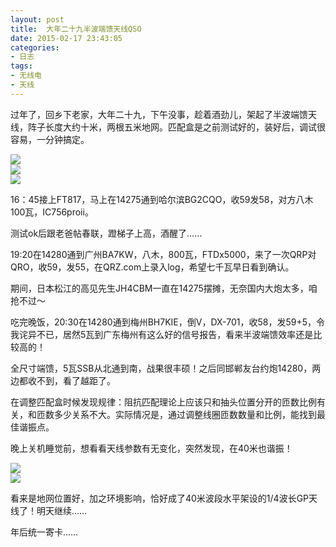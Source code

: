 ```yaml
---
layout: post
title: 	大年二十九半波端馈天线QSO
date: 2015-02-17 23:43:05
categories:
- 日志
tags:
- 无线电
- 天线
---
```


过年了，回乡下老家，大年二十九，下午没事，趁着酒劲儿，架起了半波端馈天线，阵子长度大约十米，两根五米地网。匹配盒是之前测试好的，装好后，调试很容易，一分钟搞定。
  
![](https://github.com/bh3nvn/bh3nvn.github.io/raw/master/image/2015-02-17-01.jpg)    
![](https://github.com/bh3nvn/bh3nvn.github.io/raw/master/image/2015-02-17-02.jpg)    
![](https://github.com/bh3nvn/bh3nvn.github.io/raw/master/image/2015-02-17-03.jpg)    

16：45接上FT817，马上在14275通到哈尔滨BG2CQO，收59发58，对方八木100瓦，IC756proii。

测试ok后跟老爸帖春联，蹬梯子上高，酒醒了……

19:20在14280通到广州BA7KW，八木，800瓦，FTDx5000，来了一次QRP对QRO，收59，发55，在QRZ.com上录入log，希望七千瓦早日看到确认。

期间，日本松江的高见先生JH4CBM一直在14275摆摊，无奈国内大炮太多，咱抢不过～

吃完晚饭，20:30在14280通到梅州BH7KIE，倒V，DX-701，收58，发59+5，令我诧异不已，居然5瓦到广东梅州有这么好的信号报告，看来半波端馈效率还是比较高的！

全尺寸端馈，5瓦SSB从北通到南，战果很丰硕！之后同邯郸友台约炮14280，两边都收不到，看了越距了。

在调整匹配盒时候发现规律：阻抗匹配理论上应该只和抽头位置分开的匝数比例有关，和匝数多少关系不大。实际情况是，通过调整线圈匝数数量和比例，能找到最佳谐振点。

晚上关机睡觉前，想看看天线参数有无变化，突然发现，在40米也谐振！

![](https://github.com/bh3nvn/bh3nvn.github.io/raw/master/image/2015-02-17-04.jpg)     
![](https://github.com/bh3nvn/bh3nvn.github.io/raw/master/image/2015-02-17-05.jpg)     

看来是地网位置好，加之环境影响，恰好成了40米波段水平架设的1/4波长GP天线了！明天继续……

年后统一寄卡……
